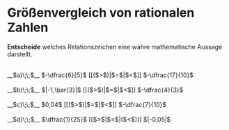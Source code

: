 <!--
version:  0.0.1

language: de

@style
input {
    text-align: center;
}
@end

formula: \carry   \textcolor{red}{\scriptsize #1}
formula: \digit   \rlap{\carry{#1}}\phantom{#2}#2
formula: \permil  \text{‰}

import: https://raw.githubusercontent.com/LiaTemplates/Tikz-Jax/main/README.md

script: https://cdn.jsdelivr.net/gh/LiaTemplates/Tikz-Jax@main/dist/index.js


tags: Dezimalzahlen, Bruchrechnung, Negative Zahlen, Zahlenverständnis, mittel, normal, Angeben

comment: Welche Zahl ist größer? Gib es an.

author: Martin Lommatzsch

-->




# Größenvergleich von rationalen Zahlen

**Entscheide** welches Relationszeichen eine wahre mathematische Aussage darstellt.

<br>
__$a)\;\;$__ $-\dfrac{6}{5}$ [[($>$)|$=$|$<$]] $-\dfrac{17}{10}$ 
<br>
<br>
__$b)\;\;$__ $|-1,\bar{3}|$ [[($>$)|$=$|$<$]] $-\dfrac{4}{3}$ 
<br>
<br>
__$c)\;\;$__ $0,04$ [[($>$)|$=$|$<$]] $-\dfrac{7}{10}$ 
<br>
<br>
__$d)\;\;$__ $\dfrac{1}{25}$ [[$>$|$=$|($<$)]] $|-0,05|$ 

<br>
<br>
<br>
<br>

